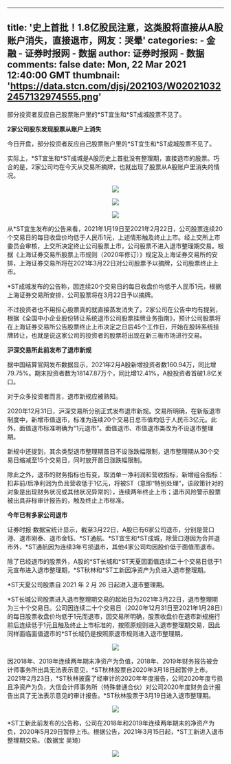
---
title: '史上首批！1.8亿股民注意，这类股将直接从A股账户消失，直接退市，网友：哭晕'
categories: 
    - 金融
    - 证券时报网 - 数据
author: 证券时报网 - 数据
comments: false
date: Mon, 22 Mar 2021 12:40:00 GMT
thumbnail: 'https://data.stcn.com/djsj/202103/W020210322457132974555.png'
---

<div>   
<p>部分投资者反应自己股票账户里的*ST宜生和*ST成城股票不见了。</p><p><strong>2家公司股东发现股票从账户上消失</strong></p><p>今日开盘，部分投资者反应自己股票账户里的*ST宜生和*ST成城股票不见了。</p><p>实际上，*ST宜生和*ST成城是A股历史上首批没有整理期，直接退市的股票。巧合的是，2家公司均在今天从交易所摘牌，也就出现了股票从A股账户里消失的情况。</p><p style="text-align:center"><img data-ratio="0.4157706093189964" data-s="300,640" src="https://data.stcn.com/djsj/202103/W020210322457132974555.png" data-type="png" data-w="558" oldsrc="W020210322457132974555.png" referrerpolicy="no-referrer"></p><p style="text-align:center"><img data-ratio="0.34050179211469533" data-s="300,640" src="https://data.stcn.com/djsj/202103/W020210322457138380365.png" data-type="png" data-w="558" oldsrc="W020210322457138380365.png" referrerpolicy="no-referrer"></p><p style="text-align:center"><img data-ratio="0.34050179211469533" data-s="300,640" src="https://data.stcn.com/djsj/202103/W020210322457142407178.png" data-type="png" data-w="558" oldsrc="W020210322457142407178.png" referrerpolicy="no-referrer"></p><p>从*ST宜生发布的公告来看，2021年1月19日至2021年2月22日，公司股票连续20个交易日的每日收盘价均低于人民币1元，上述情形触及终止上市。经上交所上市委员会审核，上交所决定终止公司股票上市，公司股票不进入退市整理期交易。根据《上海证券交易所股票上市规则（2020年修订）》规定及上海证券交易所的安排，上海证券交易所将在2021年3月22日对公司股票予以摘牌，公司股票终止上市。</p><p>*ST成城发布的公告称，因连续20个交易日的每日收盘价均低于人民币1元，根据上海证券交易所安排，公司股票将在3月22日予以摘牌。</p><p>不过投资者也不用担心股票真的就直接蒸发消失了。2家公司在公告中均有提到，根据《全国中小企业股份转让系统退市公司股票挂牌业务指南》，预计公司股票将在上海证券交易所公告股票终止上市决定之日后45个工作日，开始在股转系统挂牌转让，也就是说这家公司的投资者的股票将出现在新三板市场进行交易。</p><p><strong>沪深交易所此前发布了退市新规</strong></p><p>据中国结算官网发布数据显示，2021年2月A股新增投资者数160.94万，同比增79.75%。期末投资者数为18147.87万个，同比增12.41%，A股投资者首破1.8亿关口。</p><p>对于众多投资者而言，退市新规应被熟知。</p><p>2020年12月31日，沪深交易所分别正式发布退市新规。交易所明确，在新版退市制度中，新增市值退市，标准为连续20个交易日总市值均低于人民币3亿元。此外，面值退市标准明确为“1元退市”。面值退市、市值退市类改为不设退市整理期。</p><p>新规中还提到，其余类型退市整理期首日不设涨跌幅限制，退市整理期从30个交易日缩减至15个交易日，同时放开首日涨跌幅限制。</p><p>除此之外，退市的财务指标也有变，取消单一净利润和营收指标，新增组合指标：扣非前/后净利润为负且营收低于1亿元，将被ST（意即“特别处理”，该政策针对的对象是出现财务状况或其他状况异常的），连续两年终止上市；退市风险警示股票被出具非标审计报告的，触及终止上市标准。</p><p><strong>今年已有多家公司退市</strong></p><p>证券时报·数据宝统计显示，截至3月22日，A股已有6家公司退市，分别是营口港、退市刚泰、退市金钰、*ST通航、*ST宜生和*ST成城，除营口港因为合并退市外，*ST通航因为连续3年亏损退市，其他4家公司均因股价低于面值而退市。</p><p>除了已经退市的股票外，A股的*ST长城和*ST天夏因面值连续二十个交易日低于1元宣布进入退市整理期，*ST秋林和*ST工新因净资产为负进入退市整理期。</p><p>*ST天夏公司股票自 2021 年 2 月 26 日起进入退市整理期。</p><p>*ST长城公司股票进入退市整理期交易的起始日为2021年3月22日，退市整理期为三十个交易日。公司因连续二十个交易日（2020年12月31日至2021年1月28日）的每日股票收盘价均低于1元而退市，因交易所明确，股票收盘价在退市新规施行前后连续低于1元且触及终止上市标准的，按照原规则进入退市整理期交易，因此同样面临面值退市的*ST长城仍是按照原退市规则进入退市整理期。</p><p style="text-align:center"><img data-ratio="1.3419540229885059" data-s="300,640" src="https://data.stcn.com/djsj/202103/W020210322457147363682.png" data-type="png" data-w="348" oldsrc="W020210322457147363682.png" referrerpolicy="no-referrer"></p><p>因2018年、2019年连续两年期末净资产为负值，2018年、2019年财务报告被会计师事务所出具无法表示意见，*ST秋林股票自2020年3月18日起暂停上市。2021年2月23日，*ST秋林披露了经审计的2020年年度报告，公司2020年度亏损且净资产为负，大信会计师事务所（特殊普通合伙）对公司2020年度财务会计报告出具了无法表示意见的审计报告。*ST秋林股票于3月19日进入退市整理期。</p><p style="text-align:center"><img data-ratio="1.3381294964028776" data-s="300,640" src="https://data.stcn.com/djsj/202103/W020210322457152784782.png" data-type="png" data-w="417" oldsrc="W020210322457152784782.png" referrerpolicy="no-referrer"></p><p>*ST工新此前发布的公告称，公司在2018年和2019年连续两年期末的净资产为负，2020年5月29日暂停上市。根据公告，2021年3月15日起，*ST工新进入退市整理期交易。（数据宝 吴琦）</p><p style="text-align: center;"><img data-ratio="0.6910112359550562" data-s="300,640" src="https://data.stcn.com/djsj/202103/W020210322457158289203.png" data-type="png" data-w="534" oldsrc="W020210322457158289203.png" referrerpolicy="no-referrer"></p> 
  
</div>
            